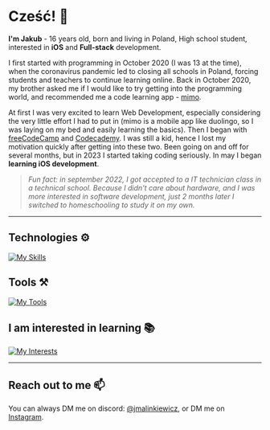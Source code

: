 # Cześć! 👋

**I'm Jakub** - 16 years old, born and living in Poland, High school student, interested in **iOS** and **Full-stack** development.

I first started with programming in October 2020 (I was 13 at the time), when the coronavirus pandemic led to closing all schools in Poland, forcing students and teachers to continue learning online. Back in October 2020, my brother asked me if I would like to try getting into the programming world, and recommended me a code learning app - [mimo](https://mimo.org/).

At first I was very excited to learn Web Development, especially considering the very little effort I had to put in (mimo is a mobile app like duolingo, so I was laying on my bed and easily learning the basics). Then I began with [freeCodeCamp](https://www.freecodecamp.org/) and [Codecademy](https://www.codecademy.com/). I was still a kid, hence I lost my motivation quickly after getting into these two. Been going on and off for several months, but in 2023 I started taking coding seriously. In may I began **learning iOS development**.

> _Fun fact: in september 2022, I got accepted to a IT technician class in a technical school. Because I didn't care about hardware, and I was more interested in software development, just 2 months later I switched to homeschooling to study it on my own._

---

## Technologies ⚙️

[![My Skills](https://skillicons.dev/icons?i=swift,nodejs,js,ts,react,tailwind,html,css)]()

## Tools ⚒️

[![My Tools](https://skillicons.dev/icons?i=vscode,git,github)]()

## I am interested in learning 📚

[![My Interests](https://skillicons.dev/icons?i=nextjs,figma)]()

---

## Reach out to me 📫

You can always DM me on discord: [@jmalinkiewicz](./), or DM me on [Instagram](https://www.instagram.com/zinkroph).
